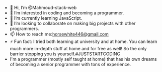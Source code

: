 - 👋 Hi, I’m @Mahmoud-stack-web
- 👀 I’m interested in coding and becoming a programmer.
- 🌱 I’m currently learning JavaScript.
- 💞️ I’m looking to collaborate on making big projects with other programmers.
- 📫 How to reach me:horsewhite446@gmail.com
- ⚡ Fun fact: I tried both learning at university and at home. You can learn much more in-depth stuff at home and for free as well! So the only barrier stopping you is yourself.#JUSTSTARTCODING
- I'm a programmer (mostly self taught at home) that has his own dreams of becoming a senior programmer with tons of experience.
<!---
Mahmoud-stack-web/Mahmoud-stack-web is a ✨ special ✨ repository because its `README.md` (this file) appears on your GitHub profile.
You can click the Preview link to take a look at your changes.
--->

